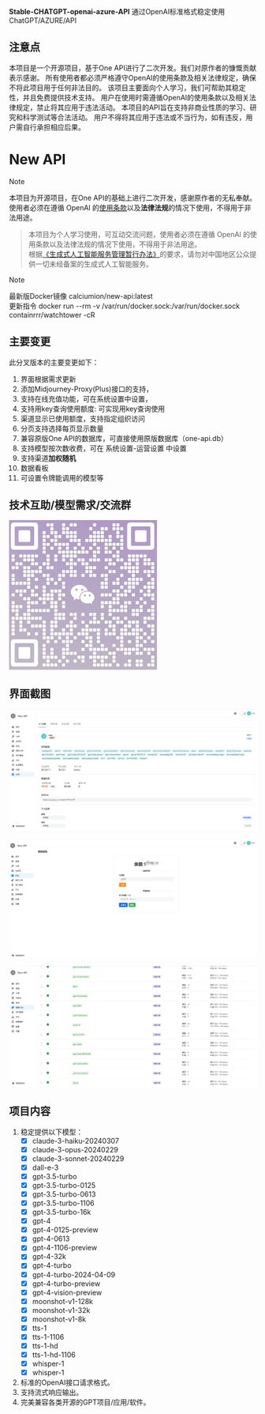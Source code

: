 **Stable-CHATGPT-openai-azure-API**
通过OpenAI标准格式稳定使用ChatGPT/AZURE/API
## 注意点
本项目是一个开源项目，基于One API进行了二次开发。我们对原作者的慷慨贡献表示感谢。
所有使用者都必须严格遵守OpenAI的使用条款及相关法律规定，确保不将此项目用于任何非法目的。
该项目主要面向个人学习，我们可帮助其稳定性，并且免费提供技术支持。
用户在使用时需遵循OpenAI的使用条款以及相关法律规定，禁止将其应用于违法活动。
本项目的API旨在支持非商业性质的学习、研究和科学测试等合法活动。
用户不得将其应用于违法或不当行为，如有违反，用户需自行承担相应后果。
# New API

> [!NOTE]
> 本项目为开源项目，在One API的基础上进行二次开发，感谢原作者的无私奉献。 
> 使用者必须在遵循 OpenAI 的[使用条款](https://openai.com/policies/terms-of-use)以及**法律法规**的情况下使用，不得用于非法用途。

> 本项目为个人学习使用，可互动交流问题，使用者必须在遵循 OpenAI 的使用条款以及法律法规的情况下使用，不得用于非法用途。  
> 根据[《生成式人工智能服务管理暂行办法》](http://www.cac.gov.cn/2023-07/13/c_1690898327029107.htm)的要求，请勿对中国地区公众提供一切未经备案的生成式人工智能服务。

> [!NOTE]
> 最新版Docker镜像 calciumion/new-api:latest  
> 更新指令 docker run --rm -v /var/run/docker.sock:/var/run/docker.sock containrrr/watchtower -cR

## 主要变更
此分叉版本的主要变更如下：

1. 界面根据需求更新
2. 添加Midjourney-Proxy(Plus)接口的支持，
3. 支持在线充值功能，可在系统设置中设置，
4. 支持用key查询使用额度:
   可实现用key查询使用
5. 渠道显示已使用额度，支持指定组织访问
6. 分页支持选择每页显示数量
7. 兼容原版One API的数据库，可直接使用原版数据库（one-api.db）
8. 支持模型按次数收费，可在 系统设置-运营设置 中设置
9. 支持渠道**加权随机**
10. 数据看板
11. 可设置令牌能调用的模型等
## 技术互助/模型需求/交流群
<img src="https://github.com/fdafadfd45/Stable-Azure-OpenAI-chatgpt-API-Key/blob/main/1720770759463.jpg" width="300">

## 界面截图
 ![image](https://github.com/fdafadfd45/Stable-Azure-OpenAI-chatgpt-API-Key/blob/main/120240712161545.png) 
 
 ![image](https://github.com/fdafadfd45/Stable-Azure-OpenAI-chatgpt-API-Key/blob/main/2220240712161606.png)  
 
 ![image](https://github.com/fdafadfd45/Stable-Azure-OpenAI-chatgpt-API-Key/blob/main/33330240712161615.png)  
## 项目内容
1. 稳定提供以下模型：
   + [x] claude-3-haiku-20240307
   + [x] claude-3-opus-20240229
   + [x] claude-3-sonnet-20240229
   + [x] dall-e-3
   + [x] gpt-3.5-turbo 
   + [x] gpt-3.5-turbo-0125
   + [x] gpt-3.5-turbo-0613
   + [x] gpt-3.5-turbo-1106
   + [x] gpt-3.5-turbo-16k
   + [x] gpt-4
   + [x] gpt-4-0125-preview
   + [x] gpt-4-0613
   + [x] gpt-4-1106-preview
   + [x] gpt-4-32k
   + [x] gpt-4-turbo
   + [x] gpt-4-turbo-2024-04-09
   + [x] gpt-4-turbo-preview
   + [x] gpt-4-vision-preview
   + [x] moonshot-v1-128k
   + [x] moonshot-v1-32k
   + [x] moonshot-v1-8k
   + [x] tts-1
   + [x] tts-1-1106
   + [x] tts-1-hd
   + [x] tts-1-hd-1106
   + [x] whisper-1
   + [x] whisper-1
3. 标准的OpenAI接口请求格式。
4. 支持流式响应输出。
5. 完美兼容各类开源的GPT项目/应用/软件。



